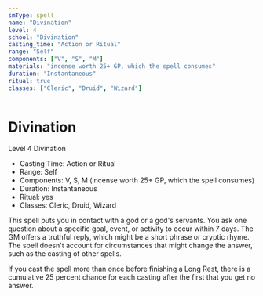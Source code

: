 ```yaml
---
smType: spell
name: "Divination"
level: 4
school: "Divination"
casting_time: "Action or Ritual"
range: "Self"
components: ["V", "S", "M"]
materials: "incense worth 25+ GP, which the spell consumes"
duration: "Instantaneous"
ritual: true
classes: ["Cleric", "Druid", "Wizard"]
---
```


# Divination
Level 4 Divination

- Casting Time: Action or Ritual
- Range: Self
- Components: V, S, M (incense worth 25+ GP, which the spell consumes)
- Duration: Instantaneous
- Ritual: yes
- Classes: Cleric, Druid, Wizard

This spell puts you in contact with a god or a god's servants. You ask one question about a specific goal, event, or activity to occur within 7 days. The GM offers a truthful reply, which might be a short phrase or cryptic rhyme. The spell doesn't account for circumstances that might change the answer, such as the casting of other spells.

If you cast the spell more than once before finishing a Long Rest, there is a cumulative 25 percent chance for each casting after the first that you get no answer.
